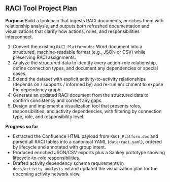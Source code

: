 ## RACI Tool Project Plan

**Purpose** Build a toolchain that ingests RACI documents, enriches them with relationship analysis, and outputs both refreshed documentation and visualizations that clarify how actions, roles, and responsibilities interconnect.

1. Convert the existing `RACI_Platform.doc` Word document into a structured, machine-readable format (e.g., JSON or CSV) while preserving RACI assignments.
2. Analyze the structured data to identify every action-role relationship, define connection types, and document any dependencies or special cases.
3. Extend the dataset with explicit activity-to-activity relationships (depends on / supports / informed by) and re-run enrichment to expose the dependency graph.
4. Generate an updated RACI document from the structured data to confirm consistency and correct any gaps.
5. Design and implement a visualization tool that presents roles, responsibilities, and activity dependencies, with filtering by connection type, role, and responsibility level.

**Progress so far**
- Extracted the Confluence HTML payload from `RACI_Platform.doc` and parsed all RACI tables into a canonical YAML (`data/raci.yaml`), ordered by lifecycle and annotated with group intent.
- Produced enriched JSON/CSV exports plus a Sankey prototype showing lifecycle-to-role responsibilities.
- Drafted activity dependency schema requirements in `docs/activity_analysis.md` and updated the visualization plan for the upcoming activity network view.
